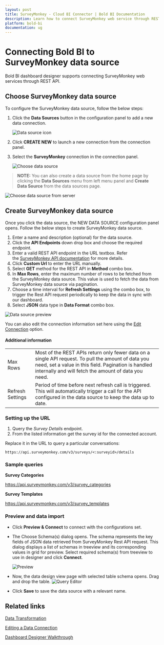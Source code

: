 ```yaml
---
layout: post
title: SurveyMonkey - Cloud BI Connector | Bold BI Documentation
description: Learn how to connect SurveyMonkey web service through REST API endpoint with cloud-hosted Bold BI and create data source for widget configuration.
platform: bold-bi
documentation: ug
---
```


# Connecting Bold BI to SurveyMonkey data source
Bold BI dashboard designer supports connecting SurveyMonkey web services through REST API. 

## Choose SurveyMonkey data source

To configure the SurveyMonkey data source, follow the below steps:

1. Click the **Data Sources** button in the configuration panel to add a new data connection.

   ![Data source icon](/static/assets/cloud/working-with-datasource/data-connectors/images/common/DataSourcesIcon.png)

2. Click **CREATE NEW** to launch a new connection from the connection panel.
3. Select the **SurveyMonkey** connection in the connection panel.

   ![Choose data source](/static/assets/cloud/working-with-datasource/data-connectors/images/SurveyMonkey/ChooseDS.png)

> **NOTE:** You can also create a data source from the home page by clicking the **Data Sources** menu from left menu panel and **Create Data Source** from the data sources page.

   ![Choose data source from server](/static/assets/cloud/working-with-datasource/data-connectors/images/SurveyMonkey/ChooseDS_Server.png)


## Create SurveyMonkey data source
Once you click the data source, the NEW DATA SOURCE configuration panel opens. Follow the below steps to create SurveyMonkey data source.
1. Enter a name and description (optional) for the data source.
2. Click the **API Endpoints** down drop box and choose the required endpoint.
3. Enter a valid REST API endpoint in the URL textbox. Refer the [SurveyMonkey API documentation](https://developer.surveymonkey.com/api/v3/) for more details.
4. Click **Custom Url** to enter the URL manually.
5. Select **GET** method for the REST API in **Method** combo box.
6. In **Max Rows**, enter the maximum number of rows to be fetched from the SurveyMonkey data source. This value is used to fetch the data from SurveyMonkey data source via pagination.
7. Choose a time interval for **Refresh Settings** using the combo box, to trigger the Rest API request periodically to keep the data in sync with our dashboard.  
8. Select **JSON** data type in **Data Format** combo box.

![Data source preview](/static/assets/cloud/working-with-datasource/data-connectors/images/SurveyMonkey/DataSourcesView.png)

You can also edit the connection information set here using the [Edit Connection](/cloud-bi/working-with-data-source/editing-a-data-connection/) option.

#### Additional information
<table width="600">
<tr>
<td>
Max Rows
</td>
<td>
Most of the REST APIs return only fewer data on a single API request. To pull the amount of data you need, set a value in this field.  
Pagination is handled internally and will fetch the amount of data you need.
</td>
</tr>
<tr>
<td>
Refresh Settings
</td>
<td>
Period of time before next refresh call is triggered. This will automatically trigger a call for the API configured in the data source to keep the data up to date.
</td>
</tr>
</table>

### Setting up the URL

1. Query the <i>Survey Details</i> endpoint.
2. From the listed information get the survey id for the connected account.

Replace it in the URL to query a particular conversations:

`https://api.surveymonkey.com/v3/surveys/<:surveyid>/details`

### Sample queries
**Survey Categories**

https://api.surveymonkey.com/v3/survey_categories

**Survey Templates**

https://api.surveymonkey.com/v3/survey_templates

### Preview and data import
* Click **Preview & Connect** to connect with the configurations set.
* The Choose Schema(s) dialog opens. The schema represents the key fields of JSON data retrieved from SurveyMonkey Rest API request. This dialog displays a list of schemas in treeview and its corresponding values in grid for preview. Select required schema(s) from treeview to use in designer and click **Connect**.

   ![Preview](/static/assets/cloud/working-with-datasource/data-connectors/images/common/Preview.png)

* Now, the data design view page with selected table schema opens. Drag and drop the table.
   ![Query Editor](/static/assets/cloud/working-with-datasource/data-connectors/images/common/QueryEditor.png)

* Click **Save** to save the data source with a relevant name.

## Related links
[Data Transformation](/cloud-bi/working-with-data-source/transforming-data/joining-table/)

[Editing a Data Connection](/cloud-bi/working-with-data-source/editing-a-data-connection/)   

[Dashboard Designer Walkthrough](/cloud-bi/getting-started/quick-start/)